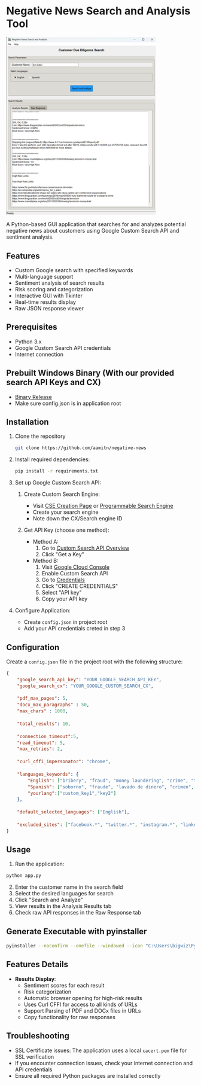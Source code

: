 # Negative News Search and Analysis Tool

<img src="https://github.com/aamitn/negative-news/blob/352aa6d5091589523ec10f9a3caabb9a8881100b/assets/ss.png" alt="Negative-News-Search-Bitmutex" width="400">

A Python-based GUI application that searches for and analyzes potential negative news about customers using Google Custom Search API and sentiment analysis. 

## Features

- Custom Google search with specified keywords
- Multi-language support
- Sentiment analysis of search results
- Risk scoring and categorization
- Interactive GUI with Tkinter
- Real-time results display
- Raw JSON response viewer

## Prerequisites

- Python 3.x
- Google Custom Search API credentials
- Internet connection

## Prebuilt Windows Binary (With our provided search API Keys and CX)
- [Binary Release]()
- Make sure config.json is in application root

## Installation

1. Clone the repository
   ```bash
   git clone https://github.com/aamitn/negative-news
   ```
2. Install required dependencies:
   ```bash
   pip install -r requirements.txt
   ```
3. Set up Google Custom Search API:
   1. Create Custom Search Engine:
      - Visit [CSE Creation Page](https://cse.google.com/cse/create/new) or [Programmable Search Engine](https://programmablesearchengine.google.com/controlpanel/create)
      - Create your search engine
      - Note down the CX/Search engine ID
   
   2. Get API Key (choose one method):
      - Method A:
        1. Go to [Custom Search API Overview](https://developers.google.com/custom-search/v1/overview)
        2. Click "Get a Key"
      - Method B:
        1. Visit [Google Cloud Console](http://console.cloud.google.com/apis/library/customsearch.googleapis.com)
        2. Enable Custom Search API
        3. Go to [Credentials](http://console.cloud.google.com/apis/credentials)
        4. Click "CREATE CREDENTIALS"
        5. Select "API key"
        6. Copy your API key
   
4. Configure Application:
      - Create `config.json` in project root
      - Add your API credentials creted in step 3

## Configuration

Create a `config.json` file in the project root with the following structure:

```json
{
    "google_search_api_key": "YOUR_GOOGLE_SEARCH_API_KEY",
    "google_search_cx": "YOUR_GOOGLE_CUSTOM_SEARCH_CX",   

    "pdf_max_pages": 5,
    "docx_max_paragraphs" : 50,
    "max_chars" : 1000,

    "total_results": 10,

    "connection_timeout":5,
    "read_timeout": 5,
    "max_retries": 2,
    
    "curl_cffi_impersonator": "chrome",

    "languages_keywords": {
        "English": ["bribery", "fraud", "money laundering", "crime", "terrorism", "corruption"],
        "Spanish": ["soborno", "fraude", "lavado de dinero", "crimen", "terrorismo", "corrupción"],
        "yourlang":["custom_key1","key2"]
    },

    "default_selected_languages": ["English"],

    "excluded_sites": ["facebook.*", "twitter.*", "instagram.*", "linkedin.*", "reddit.*"]
}
```

## Usage

1. Run the application:
```bash
python app.py
```

2. Enter the customer name in the search field
3. Select the desired languages for search
4. Click "Search and Analyze"
5. View results in the Analysis Results tab
6. Check raw API responses in the Raw Response tab


## Generate Executable with pyinstaller

```bash
pyinstaller --noconfirm --onefile --windowed --icon "C:\Users\bigwiz\PycharmProjects\negative-news\assets\logo.ico"  "C:\Users\bigwiz\PycharmProjects\negative-news\app.py"
```

## Features Details

- **Results Display**:
  - Sentiment scores for each result
  - Risk categorization
  - Automatic browser opening for high-risk results
  - Uses Curl CFFI for access to all kinds of URLs
  - Support Parsing of PDF and DOCx files in URLs
  - Copy functionality for raw responses

## Troubleshooting

- SSL Certificate issues: The application uses a local `cacert.pem` file for SSL verification
- If you encounter connection issues, check your internet connection and API credentials
- Ensure all required Python packages are installed correctly

